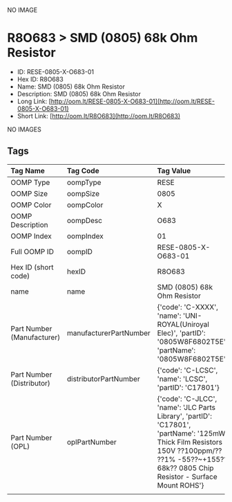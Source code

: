 


  
NO IMAGE  
# R8O683 > SMD (0805) 68k Ohm Resistor

- ID: RESE-0805-X-O683-01
- Hex ID: R8O683
- Name: SMD (0805) 68k Ohm Resistor
- Description: SMD (0805) 68k Ohm Resistor
- Long Link: [http://oom.lt/RESE-0805-X-O683-01](http://oom.lt/RESE-0805-X-O683-01)
- Short Link: [http://oom.lt/R8O683](http://oom.lt/R8O683)
  
NO IMAGES  
## Tags
  

|Tag Name|Tag Code|Tag Value|
| :--- | :--- | :--- |
|OOMP Type|oompType|RESE|
|OOMP Size|oompSize|0805|
|OOMP Color|oompColor|X|
|OOMP Description|oompDesc|O683|
|OOMP Index|oompIndex|01|
|Full OOMP ID|oompID|RESE-0805-X-O683-01|
|Hex ID (short code)|hexID|R8O683|
|name|name|SMD (0805) 68k Ohm Resistor|
|Part Number (Manufacturer)|manufacturerPartNumber|{'code': 'C-XXXX', 'name': 'UNI-ROYAL(Uniroyal Elec)', 'partID': '0805W8F6802T5E', 'partName': '0805W8F6802T5E'}|
|Part Number (Distributor)|distributorPartNumber|{'code': 'C-LCSC', 'name': 'LCSC', 'partID': 'C17801'}|
|Part Number (OPL)|oplPartNumber|{'code': 'C-JLCC', 'name': 'JLC Parts Library', 'partID': 'C17801', 'partName': '125mW Thick Film Resistors 150V ??100ppm/?? ??1% -55??~+155?? 68k?? 0805  Chip Resistor - Surface Mount ROHS'}|
||||
